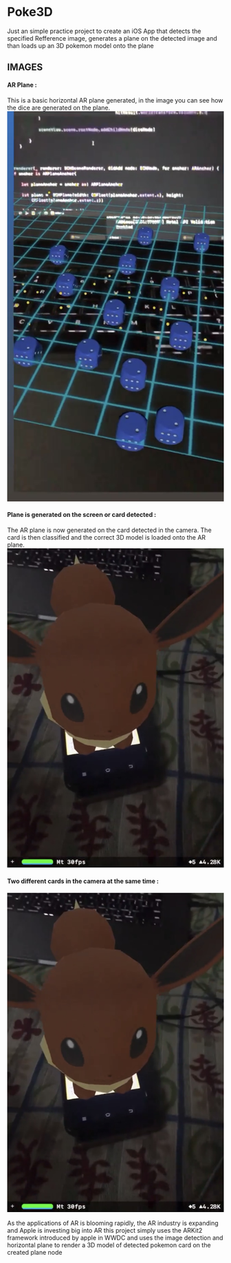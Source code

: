 # Poke3D
Just an simple practice project to create an iOS App that detects the specified Refference image, generates a plane on the detected image and than loads up an 3D pokemon model onto the plane 

## IMAGES 

#### AR Plane : 
This is a basic horizontal AR plane generated, in the image you can see how the dice are generated on the plane.
![AR Plane](https://github.com/aashay15/Poke3D/blob/master/Project%20Images/IMG_1804.jpg)

#### Plane is generated on the screen or card detected :
The AR plane is now generated on the card detected in the camera. The card is then classified and the correct 3D model is loaded onto the AR plane. 
![AR Plane on card](https://github.com/aashay15/Poke3D/blob/master/Project%20Images/IMG_1808.jpg)

#### Two different cards in the camera at the same time :
![AR Plane on card](https://github.com/aashay15/Poke3D/blob/master/Project%20Images/IMG_1808.jpg)



As the applications of AR is blooming rapidly, the AR industry is expanding and Apple is investing big into AR
this project simply uses the ARKit2 framework introduced by apple in WWDC and uses the image detection and horizontal plane 
to render a 3D model of detected pokemon card on the created plane node 

